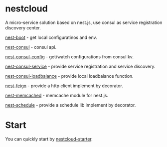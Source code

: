# nestcloud

A micro-service solution based on nest.js, use consul as service registration discovery center.

[nest-boot](https://github.com/nest-cloud/nest-boot) - get local configuratinos and env.

[nest-consul](https://github.com/nest-cloud/nest-consul) - consul api.

[nest-consul-config](https://github.com/nest-cloud/nest-consul-config) - get/watch configurations from consul kv.

[nest-consul-service](https://github.com/nest-cloud/nest-consul-service) - provide service registration and service discovery.

[nest-consul-loadbalance](https://github.com/nest-cloud/nest-consul-loadbalance) - provide local loadbalance function.

[nest-feign](https://github.com/nest-cloud/nest-feign) - provide a http client implement by decorator.

[nest-memcached](https://github.com/nest-cloud/nest-memcached) - memcache module for nest.js.

[nest-schedule](https://github.com/miaowing/nest-schedule) - provide a schedule lib implement by decorator.


# Start

You can quickly start by [nestcloud-starter](https://github.com/nest-cloud/nestcloud-starter).
